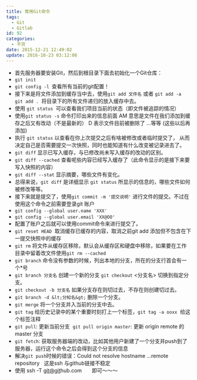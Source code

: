 ```yaml
---
title: 常用Git命令
tags:
  - Git
  - Gitlab
id: 92
categories:
  - 干货
date: 2015-12-21 12:49:02
update: 2016-10-23 03:12:06
---
```


*   首先服务器要安装Git，然后到根目录下面去初始化一个Git仓库：
*   `git init`
*   `git config -l `查看所有当前的git配置！
*   接下来是将文件添加到缓存当中去，使用`git add 文件名` 或者 `git add -a ` `git add .`  将目录下的所有文件递归的放入缓存中去。
*   使用 `git status`  可以查看我们项目当前的状态（即文件被追踪的情况）
*   使用`git status -s` 命令打印出来的信息前面 AM 意思是文件在我们添加到缓存之后又有改动（不是最新的） D 表示文件目前被删除了 ...等等 (这些以后再添加)
*   执行 `git status` 以查看在你上次提交之后有啥被修改或者临时提交了， 从而决定自己是否需要提交一次快照，同时也能知道有什么改变被记录进去了。
*   `git diff` 显示已写入缓存，与已修改尚未写入缓存的改动的区别。
*   `git diff --cached` 查看呢些内容已经写入缓存了（此命令显示的是接下来要写入快照的内容）
*   `git diff --stat` 显示摘要，哪些文件有变化。
*   总得来说，`git diff` 是详细显示 `git status` 所显示的信息的，哪些文件如何被修改等等。
*   接下来就是提交了，使用`git commit -m '提交说明'` 进行文件的提交。不过在使用这个命令之前需要登录git 账户
*   `git config --global user.name 'XXX'`
*   `git config --global user.email 'XX@OO' `
*   配置了账户之后就可以使用commit命令来进行提交了。
*   `git reset HEAD`  取消缓存已缓存的内容，取消之前git add 添加但不包含在下一提交快照中的缓存
*   `git rm` 将文件从缓存区移除，默认会从缓存区和硬盘中移除，如果要在工作目录中留着改文件使用`git rm --cached`
*   `git branch` 命令没有参数的时候，列出本地的分支，所在的分支行首会有一个*号
*   `git branch 分支名` 创建一个新的分支 `git checkout` &lt;分支名&gt; 切换到指定分支。
*   `git checkout -b 分支名` 如果分支存在则切过去，不存在则创建切过去。
*   `git branch -d &lt;分知名&gt;` 删除一个分支。
*   `git merge` 将一个分支并入当前的分支中去。
*   `git tag` 给历史记录中的某个重要时刻打上一个标签，`git tag -a ooxx`  给这个标签注释
*   `git pull`: 更新当前分支  `git pull origin master`: 更新 origin remote 的 master 分支
*   `git fetch`: 获取服务器端的改动，比如其他用户新建了一个分支并push到了服务器，运行这个命令之后会得到这个分支的信息
*   解决`git push`时候的错误：Could not resolve hostname ...remote repository   这是ssh 与github链接不稳定
*  使用 ssh -T [git@git](mailto:git@git)hub.com       即可～～～